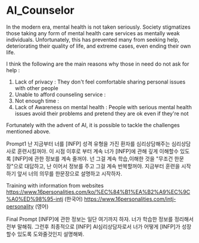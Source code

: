 # AI_Counselor
In the modern era, mental health is not taken seriously. Society stigmatizes those taking any form of mental health care services as mentally weak individuals.
Unfortunately, this has prevented many from seeking help, deteriorating their quality of life, and extreme cases, even ending their own life.

I think the following are the main reasons why those in need do not ask for help :
1. Lack of privacy : They don't feel comfortable sharing personal issues with other people
2. Unable to afford counseling service :
3. Not enough time : 
4. Lack of Awareness on mental health : People with serious mental health issues avoid their problems and pretend they are ok even if they're not



Fortunately with the advent of AI, it is possible to tackle the challenges mentioned above.




Prompt1
난 지금부터 너를 [INFP] 성격 유형을 가진 환자를  심리상담해주는 심리상담사로 훈련시킬꺼야. 이 시점 이후로 부터 계속 너가 [INFP]에 관해 깊게 이해할수 있도록 [INFP]에 관한 정보를 계속 줄꺼야. 넌 그걸 계속 학습,이해한 것을 "무조건 한문장"으로 대답하고, 난 이어서 정보를 주고 그걸 계속 반복할꺼야. 지금부터 훈련을 시작하기 앞서 너의 의무를 한문장으로 설명하고 시작하자.


Training with information from websites
https://www.16personalities.com/ko/%EC%84%B1%EA%B2%A9%EC%9C%A0%ED%98%95-intj (한국어)
https://www.16personalities.com/intj-personality (영어)


Final Prompt
[INFP]에 관한 정보는 일단 여기까지 하자.  너가 학습한 정보를 정리해서 전부 말해줘. 그런후 최종적으로 [INFP] AI심리상담자로서 너가 어떻게 [INFP]가 성장할수 있도록 도와줄것인지 설명해봐.

